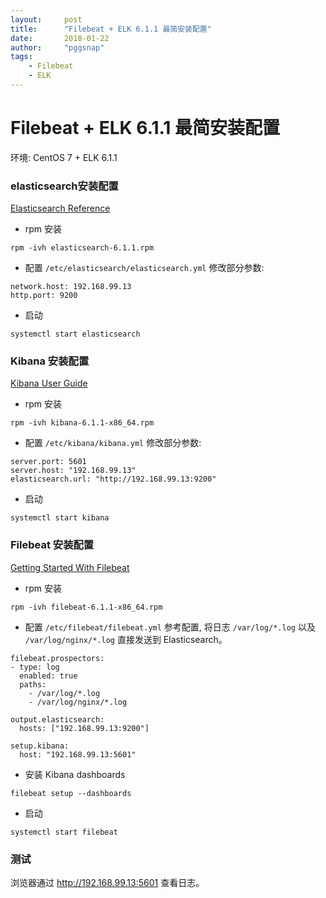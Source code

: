 ```yaml
---
layout:     post
title:      "Filebeat + ELK 6.1.1 最简安装配置"
date:       2018-01-22
author:     "pggsnap"
tags:
    - Filebeat
    - ELK
---
```


# Filebeat + ELK 6.1.1 最简安装配置

环境: CentOS 7 + ELK 6.1.1

### elasticsearch安装配置
[Elasticsearch Reference](https://www.elastic.co/guide/en/elasticsearch/reference/current/index.html)

- rpm 安装

```
rpm -ivh elasticsearch-6.1.1.rpm
```

- 配置
`/etc/elasticsearch/elasticsearch.yml` 修改部分参数:

```
network.host: 192.168.99.13
http.port: 9200
```

- 启动

```
systemctl start elasticsearch
```

### Kibana 安装配置
[Kibana User Guide](https://www.elastic.co/guide/en/kibana/current/index.html)

- rpm 安装

```
rpm -ivh kibana-6.1.1-x86_64.rpm
```

- 配置
`/etc/kibana/kibana.yml` 修改部分参数:

```
server.port: 5601
server.host: "192.168.99.13"
elasticsearch.url: "http://192.168.99.13:9200"
```

- 启动

```
systemctl start kibana
```

### Filebeat 安装配置
[Getting Started With Filebeat](https://www.elastic.co/guide/en/beats/filebeat/current/filebeat-getting-started.html)

- rpm 安装
```
rpm -ivh filebeat-6.1.1-x86_64.rpm
```

- 配置
`/etc/filebeat/filebeat.yml` 参考配置, 将日志 `/var/log/*.log` 以及 `/var/log/nginx/*.log` 直接发送到 Elasticsearch。

```
filebeat.prospectors:
- type: log
  enabled: true
  paths:
    - /var/log/*.log
    - /var/log/nginx/*.log

output.elasticsearch:
  hosts: ["192.168.99.13:9200"]

setup.kibana:
  host: "192.168.99.13:5601"
```

- 安装 Kibana dashboards

```
filebeat setup --dashboards
```

- 启动
```
systemctl start filebeat
```

### 测试
浏览器通过 http://192.168.99.13:5601 查看日志。
